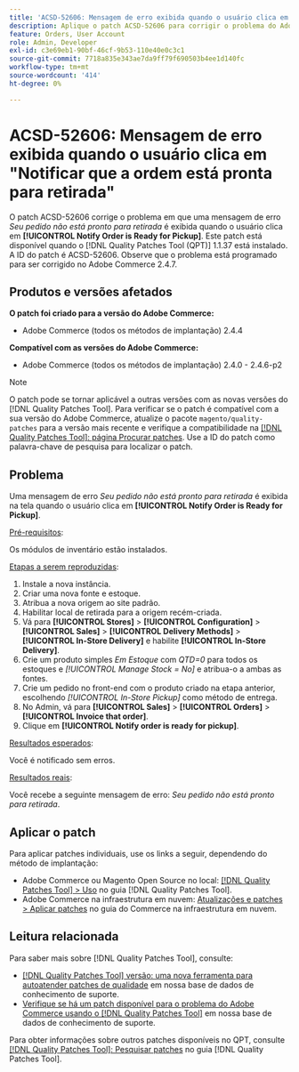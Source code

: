 ```yaml
---
title: 'ACSD-52606: Mensagem de erro exibida quando o usuário clica em "Notificar que a ordem está pronta para retirada"'
description: Aplique o patch ACSD-52606 para corrigir o problema do Adobe Commerce em que uma mensagem de erro é exibida quando o usuário clica em **[!UICONTROL Notify Order is Ready for Pickup]**.
feature: Orders, User Account
role: Admin, Developer
exl-id: c3e69eb1-90bf-46cf-9b53-110e40e0c3c1
source-git-commit: 7718a835e343ae7da9ff79f690503b4ee1d140fc
workflow-type: tm+mt
source-wordcount: '414'
ht-degree: 0%

---
```


# ACSD-52606: Mensagem de erro exibida quando o usuário clica em &quot;Notificar que a ordem está pronta para retirada&quot;

O patch ACSD-52606 corrige o problema em que uma mensagem de erro *Seu pedido não está pronto para retirada* é exibida quando o usuário clica em **[!UICONTROL Notify Order is Ready for Pickup]**. Este patch está disponível quando o [!DNL Quality Patches Tool (QPT)] 1.1.37 está instalado. A ID do patch é ACSD-52606. Observe que o problema está programado para ser corrigido no Adobe Commerce 2.4.7.

## Produtos e versões afetados

**O patch foi criado para a versão do Adobe Commerce:**

* Adobe Commerce (todos os métodos de implantação) 2.4.4

**Compatível com as versões do Adobe Commerce:**

* Adobe Commerce (todos os métodos de implantação) 2.4.0 - 2.4.6-p2

>[!NOTE]
>
>O patch pode se tornar aplicável a outras versões com as novas versões do [!DNL Quality Patches Tool]. Para verificar se o patch é compatível com a sua versão do Adobe Commerce, atualize o pacote `magento/quality-patches` para a versão mais recente e verifique a compatibilidade na [[!DNL Quality Patches Tool]: página Procurar patches](https://experienceleague.adobe.com/tools/commerce-quality-patches/index.html). Use a ID do patch como palavra-chave de pesquisa para localizar o patch.

## Problema

Uma mensagem de erro *Seu pedido não está pronto para retirada* é exibida na tela quando o usuário clica em **[!UICONTROL Notify Order is Ready for Pickup]**.

<u>Pré-requisitos</u>:

Os módulos de inventário estão instalados.

<u>Etapas a serem reproduzidas</u>:

1. Instale a nova instância.
1. Criar uma nova fonte e estoque.
1. Atribua a nova origem ao site padrão.
1. Habilitar local de retirada para a origem recém-criada.
1. Vá para **[!UICONTROL Stores]** > **[!UICONTROL Configuration]** > **[!UICONTROL Sales]** > **[!UICONTROL Delivery Methods]** > **[!UICONTROL In-Store Delivery]** e habilite **[!UICONTROL In-Store Delivery]**.
1. Crie um produto simples *Em Estoque* com *QTD=0* para todos os estoques e *[!UICONTROL Manage Stock = No]* e atribua-o a ambas as fontes.
1. Crie um pedido no front-end com o produto criado na etapa anterior, escolhendo *[!UICONTROL In-Store Pickup]* como método de entrega.
1. No Admin, vá para **[!UICONTROL Sales]** > **[!UICONTROL Orders]** > **[!UICONTROL Invoice that order]**.
1. Clique em **[!UICONTROL Notify order is ready for pickup]**.

<u>Resultados esperados</u>:

Você é notificado sem erros.

<u>Resultados reais</u>:

Você recebe a seguinte mensagem de erro: *Seu pedido não está pronto para retirada*.

## Aplicar o patch

Para aplicar patches individuais, use os links a seguir, dependendo do método de implantação:

* Adobe Commerce ou Magento Open Source no local: [[!DNL Quality Patches Tool] > Uso](https://experienceleague.adobe.com/docs/commerce-operations/tools/quality-patches-tool/usage.html) no guia [!DNL Quality Patches Tool].
* Adobe Commerce na infraestrutura em nuvem: [Atualizações e patches > Aplicar patches](https://experienceleague.adobe.com/docs/commerce-cloud-service/user-guide/develop/upgrade/apply-patches.html) no guia do Commerce na infraestrutura em nuvem.

## Leitura relacionada

Para saber mais sobre [!DNL Quality Patches Tool], consulte:

* [[!DNL Quality Patches Tool] versão: uma nova ferramenta para autoatender patches de qualidade](/help/announcements/adobe-commerce-announcements/magento-quality-patches-released-new-tool-to-self-serve-quality-patches.md) em nossa base de dados de conhecimento de suporte.
* [Verifique se há um patch disponível para o problema do Adobe Commerce usando o [!DNL Quality Patches Tool]](/help/support-tools/patches-available-in-qpt-tool/check-patch-for-magento-issue-with-magento-quality-patches.md) em nossa base de dados de conhecimento de suporte.

Para obter informações sobre outros patches disponíveis no QPT, consulte [[!DNL Quality Patches Tool]: Pesquisar patches](https://experienceleague.adobe.com/tools/commerce-quality-patches/index.html) no guia [!DNL Quality Patches Tool].
